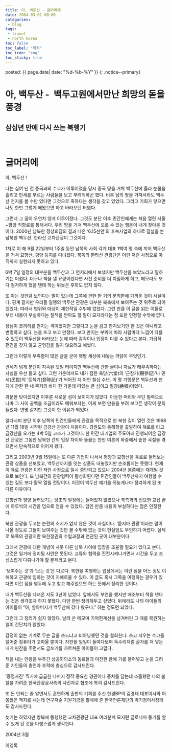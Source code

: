 ```yaml
---
title: 아, 백두산 - 글머리에
date: 2004-03-01 00:00
categories:
 - blog
tags:
 - travel
 - north korea
toc: false
toc_label: "목차"
toc_icon: "cog"
toc_sticky: true
---
```


posted: {{ page.date| date: "%d-%b-%Y" }}
{: .notice--primary}

<h1>아, 백두산 -  백두고원에서만난 희망의 돋을 풍경</h1>

<h2>삼십년 만에 다시 쓰는 북행기</h2>

<br>
<h1>글머리에</h1>

아, 백두산 !

나는 십여 년 전 중국과의 수교가 이루어졌을 당시 중국 땅을 거쳐 백두산에 올라 눈물을 흘리고 만세를 부르는 사람들을 보고 부러워하곤 했다. 비록 남의 땅을 거쳐서라도 백두산 천지를 볼 수만 있다면 그것으로 족하다는 생각을 갖고 있었다. 그리고 기회가 닿으면 나도 한번 그렇게 해봤으면 하고 바라오던 터였다.

그런데 그 꿈이 우연치 않게 이루어졌다. 그것도 분단 이후 민간인에게는 처음 열린 서울~평양 직항로를 통해서다. 우리 땅을 거쳐 백두산에 오를 수 있는 행운이 내게 찾아온 것이다. 2000년 남북한 정상회담의 결과 나온 ‘6.15선언’의 후속사업의 하나로 결실을 본 남북한 백두산. 한라산 교차관광이 그것이다.

1차로 이 해 9월 22일부터 1주일 동안 남쪽의 사회 각계 대표 1백여 명 속에 끼어 백두산을 거쳐 묘향산, 평양 등지를 다녀왔다. 북쪽의 한라산 관광단은 이런 저런 사정으로 아직까지 실현되지 못하고 있다.

6박 7일 일정의 대부분을 백두산과 그 언저리에서 보냈지만 백두산을 보았노라고 말하기는 어렵다. 더구나 책을 낼 요량이었다면 사전 준비를 더 치밀하게 하고, 메모라도 보다 철저하게 했을 텐데 하는 뒤늦은 후회도 없지 않다.

또 아는 것만큼 보인다는 말이 있는데 그쪽에 관한 한 거의 문외한에 가까운 것이 사실이다. 핑계 같지만 우리들 일행의 백두산 관광은 대부분 북측에서 보여주는 것 위주로 되어 있었다. 따라서 범위와 대상이 제한적일 수밖에 없었다. 그런 만큼 이 글을 읽는 이들로부터 내용이 부실하다는 질책을 받아도 할 말이 모자라다는 점 또한 인정할 수밖에 없다.

장님이 코끼리를 만지는 격이었지만 그렇다고 눈을 감고 만져보기만 한 것은 아니라고 변명하고 싶다. 눈을 뜨고 보고 만졌다. 보고 만지는 부위에 따라 사람마다 느낌이 다를 수 있듯이 백두산을 바라보는 눈에 따라 감각이나 입장이 다를 수 있다고 본다. 가급적 편견을 갖지 않고 균형감을 잃지 않으려고 애썼다.

그런데 이렇게 부족함이 많은 글을 굳이 햇볕 세상에 내놓는 까닭이 무엇인가.

반세기 넘게 분단이 지속된 탓일 터이지만 백두산에 관한 글이나 자료가 태부족하다는 사실을 우선 들고 싶다. 그런 가운데서도 내가 접한 육당(六堂)의 ‘근참기(覲參記)’나 민세(民世)의 ‘등척기(登陟記)’가 씌어진 지 어언 칠십 수년. 이 명 기행문은 백두산과 천지에 관한 한 내 무지의 바다 한 가운데 떠있는 큰 섬이고 절창(絶唱)이었다.

과문한 탓이겠지만 이후론 새로운 섬이 보이지가 않았다. 아둔한 머리와 무딘 필력으로나마 그 사이 공백을 조금이라도 메워보자는, 어찌 보면 만용을 부려 보고픈 생각이 문득 들었다. 변명 같지만 그것이 한 이유가 되었다.

알다시피 분단 이후 남쪽의 민간인들에게 관광을 목적으로 한 북한 길이 열린 것은 1998년 11월 18일 시작된 금강산 관광이 처음이다. 강원도의 동해항을 출발하여 해로를 타고 금강산을 오가는 4박 5일 코스가 그것이다. 한 민간 대기업의 주도아래 진행되어온 금강산 관광은 그동안 남북한 간의 입장 차이와 들끓는 찬반 여론의 와중에서 숱한 곡절을 겪으면서 단속적으로 이어져 왔다.

그리고 2003년 9월 15일에는 또 다른 기업이 나서서 평양과 묘향산을 육로로 둘러보는 관광 상품을 선보였고, 백두산까지를 잇는 상품도 내놓았지만 순조롭지는 못했다. 현재 이 육로 관광은 이런 저런 사정으로 일시 중단되고 있으나 2004년 봄쯤에는 재개될 것으로 보인다. 또 남북간의 관광협력이 활성화된다면 민간인들이 백두산까지 여행할 수 있는 길도 보다 활짝 열릴 전망이다. 이것이 백두산 얘기를 뒤늦게나마 정리하게 된 또 다른 이유이다.

묘향산과 평양 둘러보기는 당초의 일정에는 들어있지 않았으나 북측과의 집요한 교섭 끝에 하루씩의 시간을 덤으로 얻을 수 있었다. 덤인 만큼 내용이 부실하다는 점은 인정한다.

북한 관광을 두고는 논란의 소지가 없지 않은 것이 사실이다. ‘묻지마 관광’이라는 말이 나올 정도로 그들이 보여주는 것만 볼 수밖에 없는 것이 현실임도 부인하기 어렵다. 실제로 북쪽의 관광지란 북한정권의 수립과정과 연관된 곳이 대부분이다.

그래서 관광에 대한 개념이 사뭇 다른 남북 사이에 입장을 조율할 필요가 있다고 본다. 그것은 일거에 정리될 사안은 못된다. 교류와 협력을 진전시켜나가면서 시간을 두고 조심스럽게 다뤄나가야 할 문제라고 본다.

‘보여주는 것’과 ‘보는 것’은 다르다. 북한을 여행하는 입장에서는 이런 점을 어느 정도 이해하고 관광에 임하는 것이 지혜로울 수 있다. 이 글도 혹시 그쪽을 여행하는 경우가 있다면 이런 점을 염두에 두고 참고 해주었으면 하는 뜻에서 정리한 것이다.

내가 백두산을 다녀온 지도 3년이 넘었다. 앞에서도 부연을 했지만 애초부터 책을 낸다는 것은 생각조차 하지 못했다. 다만 한번 정리해두고 싶었다. 뒤에라도 나의 아이들의 아이들이 “아, 할아버지가 백두산에 갔다 왔구나.” 하는 정도면 되었다.

그런데 그 정리가 쉽지 않았다. 날려 쓴 메모며 기억한계선을 넘겨버린 그 때를 복원하는 일이 간단치가 않았다.

감정이 없는 기계로 무슨 글을 쓰느냐고 비아냥했던 것을 철회한다. 쓰고 지우는 수고를 덜어준 컴퓨터가 고마울 뿐이다. 자판을 일일이 들여다보며 독수리처럼 글자를 쳐 넣는 내게 핀잔을 주면서도 글쓰기를 가르쳐준 아이들이 고맙다.

책을 내는 만용을 부추긴 상공회의소의 동료들과 미진한 글에 기를 불어넣고 눈을 그려준 지인들의 충언과 조력에 충심으로 감사드린다.

‘증명사진’ 찍기에 급급한 나머지 정작 중요한 경관이나 풍치를 담는데 소홀했던 나의 불찰을 가려준 한국관광공사측의 사진자료 협조에 특히 감사드린다.

또 돈 안되는 줄 알면서도 흔연하게 출판의 기회를 주신 한경BP의 김경태 대표이사와 어쭙잖은 책자를 내는데 연구저술 지원기금을 할애해 준 한국언론재단의 박기정이사장께도 감사드린다.

늦기는 하였지만 방북에 동행했던 교차관광단 대표 여러분께 모자란 글로나마 통기를 할 수 있게 된 것을 다행스럽게 생각한다.

2004년 3월

이영록

